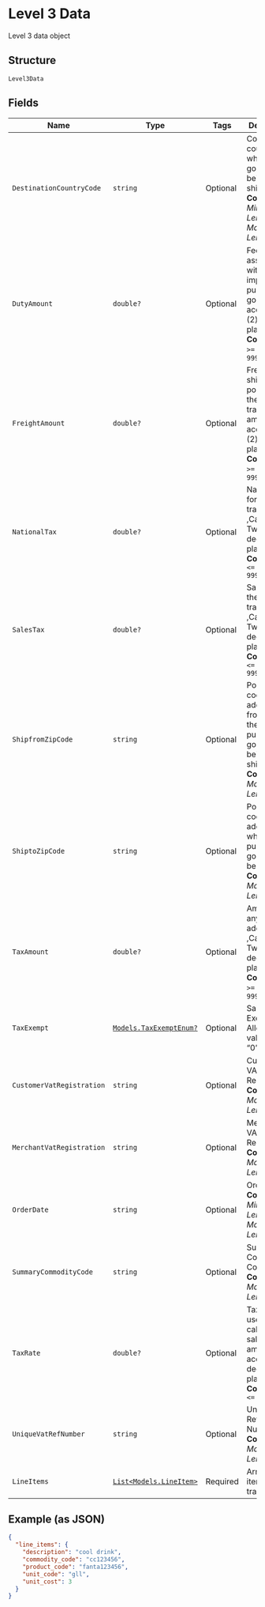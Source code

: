 
# Level 3 Data

Level 3 data object

## Structure

`Level3Data`

## Fields

| Name | Type | Tags | Description |
|  --- | --- | --- | --- |
| `DestinationCountryCode` | `string` | Optional | Code of the country where the goods are being shipped.<br>**Constraints**: *Minimum Length*: `3`, *Maximum Length*: `3` |
| `DutyAmount` | `double?` | Optional | Fee amount associated with the import of the purchased goods ,Can accept Two (2) decimal places<br>**Constraints**: `>= 0`, `<= 999999999999` |
| `FreightAmount` | `double?` | Optional | Freight or shipping portion of the total transaction amount ,Can accept Two (2) decimal places.<br>**Constraints**: `>= 0`, `<= 999999999999` |
| `NationalTax` | `double?` | Optional | National tax for the transaction ,Can accept Two (2) decimal places.<br>**Constraints**: `<= 9999999999` |
| `SalesTax` | `double?` | Optional | Sales tax for the transaction ,Can accept Two (2) decimal places.<br>**Constraints**: `<= 9999999999` |
| `ShipfromZipCode` | `string` | Optional | Postal/ZIP code of the address from where the purchased goods are being shipped.<br>**Constraints**: *Maximum Length*: `10` |
| `ShiptoZipCode` | `string` | Optional | Postal/ZIP code of the address where purchased goods will be delivered.<br>**Constraints**: *Maximum Length*: `10` |
| `TaxAmount` | `double?` | Optional | Amount of any value added taxes ,Can accept Two (2) decimal places.<br>**Constraints**: `>= 0`, `<= 999999999` |
| `TaxExempt` | [`Models.TaxExemptEnum?`](../../doc/models/tax-exempt-enum.md) | Optional | Sales Tax Exempt. Allowed values: “1”, “0”. |
| `CustomerVatRegistration` | `string` | Optional | Customer VAT Registration<br>**Constraints**: *Maximum Length*: `13` |
| `MerchantVatRegistration` | `string` | Optional | Merchant VAT Registration<br>**Constraints**: *Maximum Length*: `20` |
| `OrderDate` | `string` | Optional | Order Date<br>**Constraints**: *Minimum Length*: `6`, *Maximum Length*: `6` |
| `SummaryCommodityCode` | `string` | Optional | Summary Commodity Code<br>**Constraints**: *Maximum Length*: `4` |
| `TaxRate` | `double?` | Optional | Tax rate used to calculate the sales tax amount, can accept 2 decimal places.<br>**Constraints**: `<= 9999` |
| `UniqueVatRefNumber` | `string` | Optional | Unique VAT Reference Number<br>**Constraints**: *Maximum Length*: `15` |
| `LineItems` | [`List<Models.LineItem>`](../../doc/models/line-item.md) | Required | Array of line items in transaction |

## Example (as JSON)

```json
{
  "line_items": {
    "description": "cool drink",
    "commodity_code": "cc123456",
    "product_code": "fanta123456",
    "unit_code": "gll",
    "unit_cost": 3
  }
}
```

